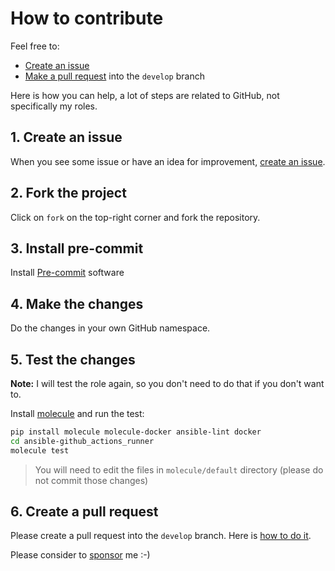 # How to contribute

Feel free to:

- [Create an issue](https://help.github.com/articles/creating-an-issue/)
- [Make a pull request](https://services.github.com/on-demand/github-cli/open-pull-request-github) into the `develop` branch

Here is how you can help, a lot of steps are related to GitHub, not specifically my roles.

## 1. Create an issue

When you see some issue or have an idea for improvement, [create an issue](https://github.com/monolithprojects/ansible-github_actions_runner/issues).

## 2. Fork the project

Click on `fork` on the top-right corner and fork the repository.

## 3. Install pre-commit

Install [Pre-commit](https://pre-commit.com/#install) software
## 4. Make the changes

Do the changes in your own GitHub namespace.

## 5. Test the changes

**Note:** I will test the role again, so you don't need to do that if you don't want to.

Install [molecule](https://molecule.readthedocs.io/en/stable/) and run the test:

```bash
pip install molecule molecule-docker ansible-lint docker
cd ansible-github_actions_runner
molecule test
```

> You will need to edit the files in `molecule/default` directory (please do not commit those changes)

## 6. Create a pull request

Please create a pull request into the `develop` branch. Here is [how to do it](https://help.github.com/en/github/collaborating-with-issues-and-pull-requests/creating-a-pull-request-from-a-fork).

Please consider to [sponsor](https://github.com/sponsors/monolithprojects) me :-)
